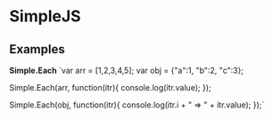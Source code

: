 SimpleJS
==========

Examples
----------

__Simple.Each__
`var arr = [1,2,3,4,5];
var obj = {"a":1, "b":2, "c":3};

Simple.Each(arr, function(itr){
	console.log(itr.value);
});

Simple.Each(obj, function(itr){
	console.log(itr.i + " => " + itr.value);
});`